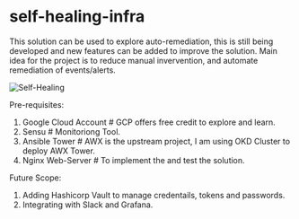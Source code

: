 # self-healing-infra
This solution can be used to explore auto-remediation, this is still being developed and new features can be added to improve the solution.
Main idea for the project is to reduce manual invervention, and automate remediation of events/alerts.

![Self-Healing](https://user-images.githubusercontent.com/64710536/127371580-440306db-0b76-438b-83c0-c07865ab957f.png)

Pre-requisites:

1) Google Cloud Account # GCP offers free credit to explore and learn.
2) Sensu # Monitoriong Tool.
3) Ansible Tower # AWX is the upstream project, I am using OKD Cluster to deploy AWX Tower.
4) Nginx Web-Server # To implement the and test the solution.

Future Scope:
1) Adding Hashicorp Vault to manage credentails, tokens and passwords.
2) Integrating with Slack and Grafana.
